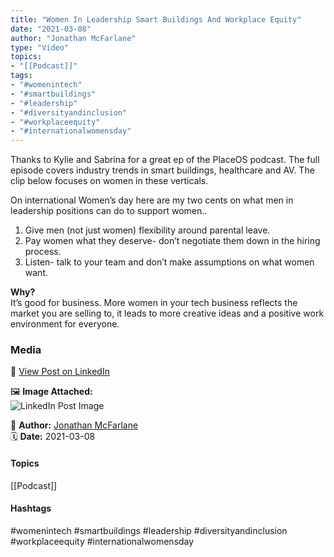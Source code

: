 ```yaml
---
title: "Women In Leadership Smart Buildings And Workplace Equity"  
date: "2021-03-08"  
author: "Jonathan McFarlane"  
type: "Video"  
topics:  
- "[[Podcast]]"  
tags:  
- "#womenintech"  
- "#smartbuildings"  
- "#leadership"  
- "#diversityandinclusion"  
- "#workplaceequity"  
- "#internationalwomensday"  
---
```

Thanks to Kylie and Sabrina for a great ep of the PlaceOS podcast. The full episode covers industry trends in smart buildings, healthcare and AV. The clip below focuses on women in these verticals.

On international Women’s day here are my two cents on what men in leadership positions can do to support women..  
1. Give men (not just women) flexibility around parental leave.  
2. Pay women what they deserve- don’t negotiate them down in the hiring process.  
3. Listen- talk to your team and don’t make assumptions on what women want.

**Why?**  
It’s good for business. More women in your tech business reflects the market you are selling to, it leads to more creative ideas and a positive work environment for everyone.

### Media

🔗 [View Post on LinkedIn](https://www.linkedin.com/feed/update/urn:li:activity:6774531746282246144)  
  
🖼 **Image Attached:**  
![LinkedIn Post Image](https://media.licdn.com/dms/image/v2/C5605AQHmCAhFLoA5pw/videocover-high/videocover-high/0/1615165777827?e=1742263200&v=beta&t=4oPpJBBSh9VFtG58q2fx2tX4RyqGuYB4Jka_5vyjfRk)  
  
👤 **Author:** [Jonathan McFarlane](https://www.linkedin.com/in/jonathanmcfarlane/)  
🗓️ **Date:** 2021-03-08

#### Topics

[[Podcast]]  

#### Hashtags

#womenintech #smartbuildings #leadership #diversityandinclusion #workplaceequity #internationalwomensday